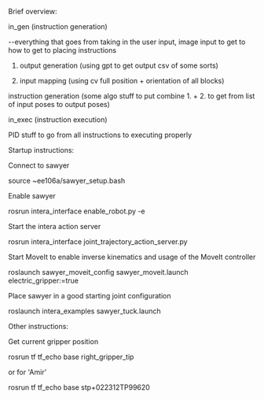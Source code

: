 Brief overview:

in_gen (instruction generation)

--everything that goes from taking in the user input, image input to get to how to get to placing instructions

1. output generation (using gpt to get output csv of some sorts)

2. input mapping (using cv full position + orientation of all blocks)

instruction generation (some algo stuff to put combine 1. + 2. to get from list of input poses to output poses)


in_exec (instruction execution)

PID stuff to go from all instructions to executing properly


Startup instructions:

Connect to sawyer

source ~ee106a/sawyer_setup.bash

Enable sawyer

rosrun intera_interface enable_robot.py -e

Start the intera action server

rosrun intera_interface joint_trajectory_action_server.py

Start MoveIt to enable inverse kinematics and usage of the MoveIt controller

roslaunch sawyer_moveit_config sawyer_moveit.launch electric_gripper:=true

Place sawyer in a good starting joint configuration

roslaunch intera_examples sawyer_tuck.launch

Other instructions:

Get current gripper position

rosrun tf tf_echo base right_gripper_tip

or for 'Amir'

rosrun tf tf_echo base stp+022312TP99620
